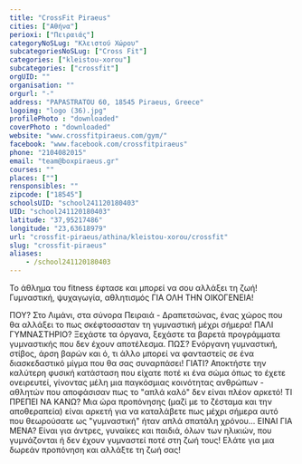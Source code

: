 ```yaml
---
title: "CrossFit Piraeus"
cities: ["Αθήνα"]
perioxi: ["Πειραιάς"]
categoryNoSLug: "Κλειστού Χώρου"
subcategoriesNoSLug: ["Cross Fit"]
categories: ["kleistou-xorou"]
subcategories: ["crossfit"]
orgUID: ""
organisation: ""
orgurl: "-"
address: "PAPASTRATOU 60, 18545 Piraeus, Greece"
logoimg: "logo (36).jpg"
profilePhoto : "downloaded"
coverPhoto : "downloaded"
website: "www.crossfitpiraeus.com/gym/"
facebook: "www.facebook.com/crossfitpiraeus"
phone: "2104082015"
email: "team@boxpiraeus.gr"
courses: ""
places: [""]
rensponsibles: ""
zipcode: ["18545"]
schoolsUID: "school241120180403"
UID: "school241120180403"
latitude: "37,95217486"
longitude: "23,63618979"
url: "crossfit-piraeus/athina/kleistou-xorou/crossfit"
slug: "crossfit-piraeus"
aliases:
    - /school241120180403
---
```



Το άθλημα του fitness έφτασε και μπορεί να σου αλλάξει τη ζωή! Γυμναστική, ψυχαγωγία, αθλητισμός ΓΙΑ ΟΛΗ ΤΗΝ ΟΙΚΟΓΕΝΕΙΑ!

ΠΟΥ? Στο Λιμάνι, στα σύνορα Πειραιά - Δραπετσώνας, ένας χώρος που θα αλλάξει το πως σκέφτοσασταν τη γυμναστική μέχρι σήμερα! ΠΑΛΙ ΓΥΜΝΑΣΤΗΡΙΟ? Ξεχάστε τα όργανα, ξεχάστε τα βαρετά προγράμματα γυμναστικής που δεν έχουν αποτέλεσμα. ΠΩΣ? Ενόργανη γυμναστική, στίβος, άρση βαρών και ό, τι άλλο μπορεί να φανταστείς σε ένα διασκεδαστικό μίγμα που θα σας συναρπάσει! ΓΙΑΤΙ? Αποκτήστε την καλύτερη φυσική κατάσταση που είχατε ποτέ κι ένα σώμα όπως το έχετε ονειρευτεί, γίνοντας μέλη μια παγκόσμιας κοινότητας ανθρώπων - αθλητών που αποφάσισαν πως το &quot;απλά καλό&quot; δεν είναι πλέον αρκετό! ΤΙ ΠΡΕΠΕΙ ΝΑ ΚΑΝΩ? Μια ώρα προπόνησης (μαζί με το ζέσταμα και την αποθεραπεία) είναι αρκετή για να καταλάβετε πως μέχρι σήμερα αυτό που θεωρούσατε ως &quot;γυμναστική&quot; ήταν απλά σπατάλη χρόνου... ΕΙΝΑΙ ΓΙΑ ΜΕΝΑ? Είναι για άντρες, γυναίκες και παιδιά, όλων των ηλικιών, που γυμνάζονται ή δεν έχουν γυμναστεί ποτέ στη ζωή τους! Ελάτε για μια δωρεάν προπόνηση και αλλάξτε τη ζωή σας!